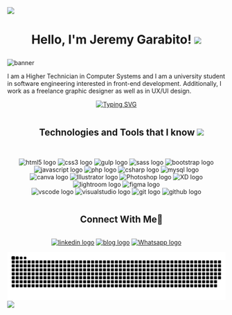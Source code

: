 <img src="https://user-images.githubusercontent.com/73097560/115834477-dbab4500-a447-11eb-908a-139a6edaec5c.gif">

<h1><p align="center">Hello, I'm Jeremy Garabito! <a href="https://jeree-gs.github.io/portfolio/"><img src="https://media.giphy.com/media/hvRJCLFzcasrR4ia7z/giphy.gif" width="35px"></h1></a></p>

<!-- Banner -->
<img src="https://i.imgur.com/q9BOAIe.png" alt="banner">

I am a Higher Technician in Computer Systems and I am a university student in software engineering interested in front-end development. Additionally, I work as a freelance graphic designer as well as in UX/UI design.

<!-- Animation -->
<p align="center"><a href="https://github.com/jeree-gs"><img src="https://readme-typing-svg.demolab.com?font=Fira+Code&duration=6000&pause=1000&color=f79a05&center=true&vCenter=true&width=435&lines=I+Am+a+Junior+Front-End+Developer%F0%9F%91%8B;I+Am+a+UX/UI+Designer;I+Am+a+Freelancer" alt="Typing SVG" /></a></p>

<!-- Technologies & Tools -->
<div id="user-content-toc">
  <ul align="center">
    <summary><h2 style="display: inline-block">Technologies and Tools that I know <img src="https://media.giphy.com/media/QssGEmpkyEOhBCb7e1/giphy.gif" width="25px"></h2></summary>
  </ul>
</div>


<div align="center">
<br />
<img src="https://cdn.jsdelivr.net/gh/devicons/devicon/icons/html5/html5-original.svg" height="40" width="52" alt="html5 logo"  />
<img src="https://cdn.jsdelivr.net/gh/devicons/devicon/icons/css3/css3-original.svg" height="40" width="52" alt="css3 logo"  />
<img src="https://cdn.jsdelivr.net/gh/devicons/devicon/icons/gulp/gulp-plain.svg" height="40" width="52" alt="gulp logo"  />
<img src="https://cdn.jsdelivr.net/gh/devicons/devicon/icons/sass/sass-original.svg" height="40" width="52" alt="sass logo"  />
<img src="https://cdn.jsdelivr.net/gh/devicons/devicon/icons/bootstrap/bootstrap-original.svg" height="40" width="52" alt="bootstrap logo"  />
  <br />
<img src="https://cdn.jsdelivr.net/gh/devicons/devicon/icons/javascript/javascript-original.svg" height="40" width="52" alt="javascript logo"  /> 
<img src="https://cdn.jsdelivr.net/gh/devicons/devicon/icons/php/php-plain.svg" height="40" width="52" alt="php logo"  />
<img src="https://cdn.jsdelivr.net/gh/devicons/devicon/icons/csharp/csharp-original.svg" height="40" width="52" alt="csharp logo"  />
<img src="https://cdn.jsdelivr.net/gh/devicons/devicon/icons/mysql/mysql-original-wordmark.svg" height="40" width="52" alt="mysql logo"  />
  <br />
<img src="https://cdn.jsdelivr.net/gh/devicons/devicon/icons/canva/canva-original.svg" height="40" width="52" alt="canva logo"  />
<img src="https://upload.wikimedia.org/wikipedia/commons/thumb/f/fb/Adobe_Illustrator_CC_icon.svg/512px-Adobe_Illustrator_CC_icon.svg.png?20220814183839" height="40" width="40" alt="Illustrator logo"  />
<img src="https://upload.wikimedia.org/wikipedia/commons/a/af/Adobe_Photoshop_CC_icon.svg" height="40" width="52" alt="Photoshop logo"  />
<img src="https://upload.wikimedia.org/wikipedia/commons/thumb/c/c2/Adobe_XD_CC_icon.svg/512px-Adobe_XD_CC_icon.svg.png?20210729021535" height="40" width="40" alt="XD logo"  />
<img src="https://www.adobe.com/content/dam/shared/images/product-icons/svg/lightroom.svg" height="40" width="52" alt="lightroom logo"  />
<img src="https://cdn.jsdelivr.net/gh/devicons/devicon/icons/figma/figma-original.svg" height="40" width="52" alt="figma logo"  />
  <br />
<img src="https://cdn.jsdelivr.net/gh/devicons/devicon/icons/vscode/vscode-original.svg" height="40" width="52" alt="vscode logo"  />
<img src="https://cdn.jsdelivr.net/gh/devicons/devicon/icons/visualstudio/visualstudio-plain.svg" height="40" width="52" alt="visualstudio logo"  />
<img src="https://cdn.jsdelivr.net/gh/devicons/devicon/icons/git/git-plain.svg" height="40" width="52" alt="git logo"  />
<img src="https://upload.wikimedia.org/wikipedia/commons/9/91/Octicons-mark-github.svg" height="40" width="52" alt="github logo"  />
  
</div>

<!-- Connect with me -->
<div id="user-content-toc">
  <ul align="center">
    <summary><h2 style="display: inline-block">Connect With Me🤝</h2></summary>
  </ul>
</div>

<!-- Contacts -->
<p align="center">
<a href="https://www.linkedin.com/in/jeremy-garabito-soliz-ba942029b" target="blank"><img src="https://cdn.jsdelivr.net/gh/devicons/devicon/icons/linkedin/linkedin-original.svg" height="45" width="52" alt="linkedin logo"  /></a>
<a href="https://jeree-gs.github.io/portfolio/" target="blank"><img src="https://user-images.githubusercontent.com/88904952/234982196-562aea17-5532-4550-8c08-1c7cb994a541.png" height="45" width="52" alt="blog logo"  /></a>
<a href="https://api.whatsapp.com/send?phone=59177425800" target="blank"><img src="https://upload.wikimedia.org/wikipedia/commons/6/6b/WhatsApp.svg" height="45" width="52" alt="Whatsapp logo"  /></a>

<!-- Snake -->
<div align="center">
  <img  src="https://github.com/1999AZZAR/1999AZZAR/blob/main/resources/img/grid-snake.svg" alt="snake" /></a>
</div>

<img src="https://user-images.githubusercontent.com/73097560/115834477-dbab4500-a447-11eb-908a-139a6edaec5c.gif">
